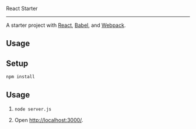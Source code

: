 React Starter

---
 
A starter project with [React](https://facebook.github.io/react/), [Babel](http://babeljs.io/), and [Webpack](http://webpack.github.io/).

Usage
---


Setup
---
 
```
npm install
```
 
Usage
---

1. `node server.js`

2. Open [http://localhost:3000/](http://localhost:3000/).
